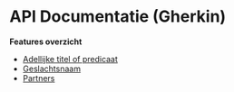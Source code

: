 # API Documentatie (Gherkin)

**Features overzicht**
- [Adellijke titel of predicaat](../../features/adellijke_titel_predicaat.feature)
- [Geslachtsnaam](../../features/geslachtsnaam_leeg_onbekend.feature)
- [Partners](../../features/meerdere-partners.feature)